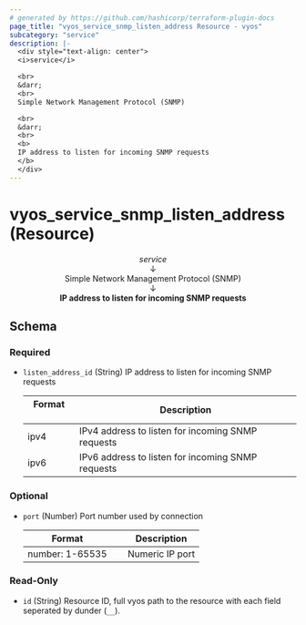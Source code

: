 ```yaml
---
# generated by https://github.com/hashicorp/terraform-plugin-docs
page_title: "vyos_service_snmp_listen_address Resource - vyos"
subcategory: "service"
description: |-
  <div style="text-align: center">
  <i>service</i>

  <br>
  &darr;
  <br>
  Simple Network Management Protocol (SNMP)

  <br>
  &darr;
  <br>
  <b>
  IP address to listen for incoming SNMP requests
  </b>
  </div>
---
```


# vyos_service_snmp_listen_address (Resource)

<div style="text-align: center">
<i>service</i>

<br>
&darr;
<br>
Simple Network Management Protocol (SNMP)

<br>
&darr;
<br>
<b>
IP address to listen for incoming SNMP requests
</b>
</div>



<!-- schema generated by tfplugindocs -->
## Schema

### Required

- `listen_address_id` (String) IP address to listen for incoming SNMP requests

    |  Format &emsp; | Description  |
    |----------|---------------|
    |  ipv4  &emsp; |  IPv4 address to listen for incoming SNMP requests  |
    |  ipv6  &emsp; |  IPv6 address to listen for incoming SNMP requests  |

### Optional

- `port` (Number) Port number used by connection

    |  Format &emsp; | Description  |
    |----------|---------------|
    |  number: 1-65535  &emsp; |  Numeric IP port  |

### Read-Only

- `id` (String) Resource ID, full vyos path to the resource with each field seperated by dunder (`__`).
